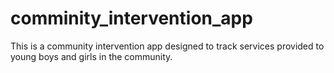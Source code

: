# comminity_intervention_app

This is a community intervention app designed to track services provided to young boys and girls in the community.
